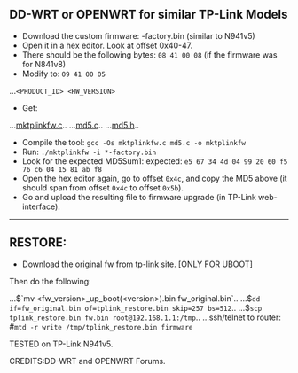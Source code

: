 ## DD-WRT or OPENWRT for similar TP-Link Models
* Download the custom firmware: <firmware>-factory.bin (similar to N941v5)
* Open it in a hex editor. Look at offset 0x40-47.
* There should be the following bytes: `08 41 00 08` (if the firmware was for N841v8)
* Modify to: `09 41 00 05`

...`<PRODUCT_ID> <HW_VERSION>`

* Get:

...[mktplinkfw.c](https://raw.githubusercontent.com/revosftw/dd_wrt_scripts/master/tplink/mktplinkfw.c)..
...[md5.c](https://raw.githubusercontent.com/revosftw/dd_wrt_scripts/master/tplink/md5.c)..
...[md5.h](https://raw.githubusercontent.com/revosftw/dd_wrt_scripts/master/tplink/md5.h)..

* Compile the tool: `gcc -Os mktplinkfw.c md5.c -o mktplinkfw`
* Run: `./mktplinkfw -i *-factory.bin`
* Look for the expected MD5Sum1: expected: `e5 67 34 4d 04 99 20 60 f5 76 c6 04 15 81 ab f8`
* Open the hex editor again, go to offset `0x4c`, and copy the MD5 above (it should span from offset `0x4c` to offset `0x5b`).
* Go and upload the resulting file to firmware upgrade (in TP-Link web-interface).
---
## RESTORE:
* Download the original fw from tp-link site. [ONLY FOR UBOOT]

Then do the following:

...$`mv <fw_version>_up_boot(<version>).bin fw_original.bin`..
...$`dd if=fw_original.bin of=tplink_restore.bin skip=257 bs=512`..
...$`scp tplink_restore.bin fw.bin root@192.168.1.1:/tmp`..
...ssh/telnet to router: #`mtd -r write /tmp/tplink_restore.bin firmware`

TESTED on TP-Link N941v5.

CREDITS:DD-WRT and OPENWRT Forums.